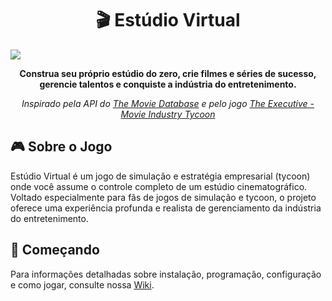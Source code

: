 <h1 align="center">
  🎬 Estúdio Virtual
</h1>
<img src="https://github-production-user-asset-6210df.s3.amazonaws.com/93350805/454118025-17b084b0-76f6-48a9-a005-ea8c5ec2481c.png?X-Amz-Algorithm=AWS4-HMAC-SHA256&X-Amz-Credential=AKIAVCODYLSA53PQK4ZA%2F20250611%2Fus-east-1%2Fs3%2Faws4_request&X-Amz-Date=20250611T215637Z&X-Amz-Expires=300&X-Amz-Signature=b436c020f75f5eb7fef11fc60b0d032f9bc9d9bfcac79e92fec9aeda73de58d5&X-Amz-SignedHeaders=host"/>

<p align="center">
  <strong>Construa seu próprio estúdio do zero, crie filmes e séries de sucesso, gerencie talentos e conquiste a indústria do entretenimento.</strong>
</p>

<p align="center">
  <em>Inspirado pela API do <a href="https://www.themoviedb.org/">The Movie Database</a> e pelo jogo <a href="https://store.steampowered.com/app/2315430/The_Executive__Movie_Industry_Tycoon/">The Executive - Movie Industry Tycoon</a></em>
</p>

## 🎮 Sobre o Jogo
Estúdio Virtual é um jogo de simulação e estratégia empresarial (tycoon) onde você assume o controle completo de um estúdio cinematográfico. Voltado especialmente para fãs de jogos de simulação e tycoon, o projeto oferece uma experiência profunda e realista de gerenciamento da indústria do entretenimento.

## 🚀 Começando
Para informações detalhadas sobre instalação, programação, configuração e como jogar, consulte nossa <a href="https://github.com/Navelogic/EstudioVirtualAPI/wiki">Wiki</a>.
